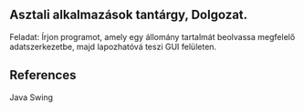 ## Asztali alkalmazások tantárgy, Dolgozat.
Feladat:
Írjon programot, amely egy állomány tartalmát beolvassa megfelelő adatszerkezetbe, majd
lapozhatóvá teszi GUI felületen.
## References
Java Swing